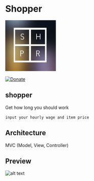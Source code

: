 Shopper
===================
<img src="./preview/shopper-1024.png" alt="alt text" width="160px" height="160px">

[![Donate](https://img.shields.io/badge/Donate-PayPal-green.svg?maxAge=600)](https://www.paypal.com/cgi-bin/webscr?cmd=_donations&business=huttarichard%40gmail%2ecom&lc=MQ&item_name=Github%20IG%20API&no_note=0&currency_code=EUR&bn=PP%2dDonationsBF)

## shopper
Get how long you should work
```
input your hourly wage and item price
```
## Architecture

MVC (Model, View, Controller)

## Preview
<img src="./preview/shopper.gif" alt="alt text" width="260px" height="480px">
